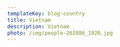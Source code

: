 ```yaml
---
templateKey: blog-country
title: Vietnam
description: Vietnam
photo: /img/people-262886_1920.jpg
---
```


